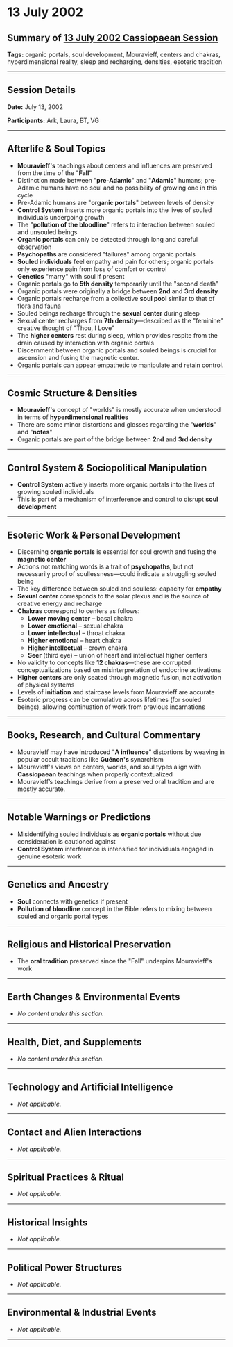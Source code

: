 # 13 July 2002

## Summary of [13 July 2002 Cassiopaean Session](https://cassiopaea.org/forum/threads/session-13-july-2002.21637/)

**Tags:** organic portals, soul development, Mouravieff, centers and chakras, hyperdimensional reality, sleep and recharging, densities, esoteric tradition

---


## Session Details

**Date:** July 13, 2002

**Participants:** Ark, Laura, BT, VG

---


## Afterlife & Soul Topics

- **Mouravieff's** teachings about centers and influences are preserved from the time of the "**Fall**"
- Distinction made between "**pre-Adamic**" and "**Adamic**" humans; pre-Adamic humans have no soul and no possibility of growing one in this cycle
- Pre-Adamic humans are "**organic portals**" between levels of density
- **Control System** inserts more organic portals into the lives of souled individuals undergoing growth
- The "**pollution of the bloodline**" refers to interaction between souled and unsouled beings
- **Organic portals** can only be detected through long and careful observation
- **Psychopaths** are considered "failures" among organic portals
- **Souled individuals** feel empathy and pain for others; organic portals only experience pain from loss of comfort or control
- **Genetics** "marry" with soul if present
- Organic portals go to **5th density** temporarily until the "second death"
- Organic portals were originally a bridge between **2nd** and **3rd density**
- Organic portals recharge from a collective **soul pool** similar to that of flora and fauna
- Souled beings recharge through the **sexual center** during sleep
- Sexual center recharges from **7th density**—described as the "feminine" creative thought of "Thou, I Love"
- The **higher centers** rest during sleep, which provides respite from the drain caused by interaction with organic portals
- Discernment between organic portals and souled beings is crucial for ascension and fusing the magnetic center.
- Organic portals can appear empathetic to manipulate and retain control.

---


## Cosmic Structure & Densities

- **Mouravieff's** concept of "worlds" is mostly accurate when understood in terms of **hyperdimensional realities**
- There are some minor distortions and glosses regarding the "**worlds**" and "**notes**"
- Organic portals are part of the bridge between **2nd** and **3rd density**

---


## Control System & Sociopolitical Manipulation

- **Control System** actively inserts more organic portals into the lives of growing souled individuals
- This is part of a mechanism of interference and control to disrupt **soul development**

---


## Esoteric Work & Personal Development

- Discerning **organic portals** is essential for soul growth and fusing the **magnetic center**
- Actions not matching words is a trait of **psychopaths**, but not necessarily proof of soullessness—could indicate a struggling souled being
- The key difference between souled and soulless: capacity for **empathy**
- **Sexual center** corresponds to the solar plexus and is the source of creative energy and recharge
- **Chakras** correspond to centers as follows:
    - **Lower moving center** – basal chakra
    - **Lower emotional** – sexual chakra
    - **Lower intellectual** – throat chakra
    - **Higher emotional** – heart chakra
    - **Higher intellectual** – crown chakra
    - **Seer** (third eye) – union of heart and intellectual higher centers
- No validity to concepts like **12 chakras**—these are corrupted conceptualizations based on misinterpretation of endocrine activations
- **Higher centers** are only seated through magnetic fusion, not activation of physical systems
- Levels of **initiation** and staircase levels from Mouravieff are accurate
- Esoteric progress can be cumulative across lifetimes (for souled beings), allowing continuation of work from previous incarnations

---


## Books, Research, and Cultural Commentary

- Mouravieff may have introduced "**A influence**" distortions by weaving in popular occult traditions like **Guénon's** synarchism
- Mouravieff's views on centers, worlds, and soul types align with **Cassiopaean** teachings when properly contextualized
- Mouravieff’s teachings derive from a preserved oral tradition and are mostly accurate.

---


## Notable Warnings or Predictions

- Misidentifying souled individuals as **organic portals** without due consideration is cautioned against
- **Control System** interference is intensified for individuals engaged in genuine esoteric work

---


## Genetics and Ancestry

- **Soul** connects with genetics if present
- **Pollution of bloodline** concept in the Bible refers to mixing between souled and organic portal types

---


## Religious and Historical Preservation

- The **oral tradition** preserved since the "Fall" underpins Mouravieff's work

---



## Earth Changes & Environmental Events

- *No content under this section.*

---


## Health, Diet, and Supplements

- *No content under this section.*

---


## Technology and Artificial Intelligence

- *Not applicable.*

---


## Contact and Alien Interactions

- *Not applicable.*

---


## Spiritual Practices & Ritual

- *Not applicable.*

---


## Historical Insights

- *Not applicable.*

---


## Political Power Structures

- *Not applicable.*

---


## Environmental & Industrial Events

- *Not applicable.*

---


